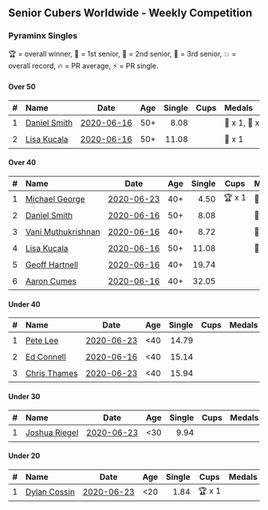 ## Senior Cubers Worldwide - Weekly Competition
### Pyraminx Singles

🏆 = overall winner, 🥇 = 1st senior, 🥈 = 2nd senior, 🥉 = 3rd senior, 💥 = overall record, 🔥 = PR average, ⚡ = PR single.

#### Over 50

| # | Name | Date | Age | Single | Cups | Medals | Achievements | Video |
| :--: | :-- | :--: | :--: | --: | :--: | :-- | :-- | :-- |
| 1 | [<span style="white-space: nowrap">Daniel Smith</span>](../../persons/daniel_smith/pyram.md) | [<span style="white-space: nowrap">2020-06-16</span>](2020-06-16.md) | 50+ | 8.08 |  | <span style="white-space: nowrap">🥈 x 1, 🥉 x 1</span> | <span style="white-space: nowrap">💥 x 1, 🔥 x 1, ⚡ x 1</span> | [Link](https://www.facebook.com/events/296087658445428/permalink/301316697922524/) |
| 2 | [<span style="white-space: nowrap">Lisa Kucala</span>](../../persons/lisa_kucala/pyram.md) | [<span style="white-space: nowrap">2020-06-16</span>](2020-06-16.md) | 50+ | 11.08 |  | <span style="white-space: nowrap">🥉 x 1</span> | <span style="white-space: nowrap">🔥 x 2, ⚡ x 1</span> | [Link](https://www.facebook.com/events/296087658445428/permalink/300269538027240/) |

#### Over 40

| # | Name | Date | Age | Single | Cups | Medals | Achievements | Video |
| :--: | :-- | :--: | :--: | --: | :--: | :-- | :-- | :-- |
| 1 | [<span style="white-space: nowrap">Michael George</span>](../../persons/michael_george/pyram.md) | [<span style="white-space: nowrap">2020-06-23</span>](2020-06-23.md) | 40+ | 4.50 | <span style="white-space: nowrap">🏆 x 1</span> | <span style="white-space: nowrap">🥇 x 2</span> | <span style="white-space: nowrap">💥 x 2, 🔥 x 2, ⚡ x 2</span> | [Link](https://www.facebook.com/events/1618516681636159/permalink/1623347121153115/) |
| 2 | [<span style="white-space: nowrap">Daniel Smith</span>](../../persons/daniel_smith/pyram.md) | [<span style="white-space: nowrap">2020-06-16</span>](2020-06-16.md) | 50+ | 8.08 |  | <span style="white-space: nowrap">🥈 x 1, 🥉 x 1</span> | <span style="white-space: nowrap">💥 x 1, 🔥 x 1, ⚡ x 1</span> | [Link](https://www.facebook.com/events/296087658445428/permalink/301316697922524/) |
| 3 | [<span style="white-space: nowrap">Vani Muthukrishnan</span>](../../persons/vani_muthukrishnan/pyram.md) | [<span style="white-space: nowrap">2020-06-16</span>](2020-06-16.md) | 40+ | 8.72 |  | <span style="white-space: nowrap">🥈 x 1</span> | <span style="white-space: nowrap">🔥 x 1, ⚡ x 1</span> | [Link](https://www.facebook.com/events/296087658445428/permalink/297660754954785/) |
| 4 | [<span style="white-space: nowrap">Lisa Kucala</span>](../../persons/lisa_kucala/pyram.md) | [<span style="white-space: nowrap">2020-06-16</span>](2020-06-16.md) | 50+ | 11.08 |  | <span style="white-space: nowrap">🥉 x 1</span> | <span style="white-space: nowrap">🔥 x 2, ⚡ x 1</span> | [Link](https://www.facebook.com/events/296087658445428/permalink/300269538027240/) |
| 5 | [<span style="white-space: nowrap">Geoff Hartnell</span>](../../persons/geoff_hartnell/pyram.md) | [<span style="white-space: nowrap">2020-06-16</span>](2020-06-16.md) | 40+ | 19.74 |  |  | <span style="white-space: nowrap">🔥 x 1, ⚡ x 1</span> | [Link](https://www.facebook.com/events/296087658445428/permalink/296203821767145/) |
| 6 | [<span style="white-space: nowrap">Aaron Cumes</span>](../../persons/aaron_cumes/pyram.md) | [<span style="white-space: nowrap">2020-06-16</span>](2020-06-16.md) | 40+ | 32.05 |  |  | <span style="white-space: nowrap">🔥 x 1, ⚡ x 1</span> | [Link](https://www.facebook.com/events/296087658445428/permalink/296167008437493/) |

#### Under 40

| # | Name | Date | Age | Single | Cups | Medals | Achievements | Video |
| :--: | :-- | :--: | :--: | --: | :--: | :-- | :-- | :-- |
| 1 | [<span style="white-space: nowrap">Pete Lee</span>](../../persons/pete_lee/pyram.md) | [<span style="white-space: nowrap">2020-06-23</span>](2020-06-23.md) | <40 | 14.79 |  |  | <span style="white-space: nowrap">🔥 x 1, ⚡ x 2</span> | [Link](https://www.facebook.com/events/1618516681636159/permalink/1624128411074986/) |
| 2 | [<span style="white-space: nowrap">Ed Connell</span>](../../persons/ed_connell/pyram.md) | [<span style="white-space: nowrap">2020-06-16</span>](2020-06-16.md) | <40 | 15.14 |  |  | <span style="white-space: nowrap">🔥 x 1, ⚡ x 1</span> | [Link](https://www.facebook.com/events/296087658445428/permalink/299485738105620/) |
| 3 | [<span style="white-space: nowrap">Chris Thames</span>](../../persons/chris_thames/pyram.md) | [<span style="white-space: nowrap">2020-06-23</span>](2020-06-23.md) | <40 | 15.94 |  |  | <span style="white-space: nowrap">🔥 x 2, ⚡ x 2</span> | [Link](https://www.facebook.com/events/1618516681636159/permalink/1622324837922010/) |

#### Under 30

| # | Name | Date | Age | Single | Cups | Medals | Achievements | Video |
| :--: | :-- | :--: | :--: | --: | :--: | :-- | :-- | :-- |
| 1 | [<span style="white-space: nowrap">Joshua Riegel</span>](../../persons/joshua_riegel/pyram.md) | [<span style="white-space: nowrap">2020-06-23</span>](2020-06-23.md) | <30 | 9.94 |  |  | <span style="white-space: nowrap">🔥 x 1, ⚡ x 1</span> | [Link](https://www.facebook.com/events/1618516681636159/permalink/1623946524426508/) |

#### Under 20

| # | Name | Date | Age | Single | Cups | Medals | Achievements | Video |
| :--: | :-- | :--: | :--: | --: | :--: | :-- | :-- | :-- |
| 1 | [<span style="white-space: nowrap">Dylan Cossin</span>](../../persons/dylan_cossin/pyram.md) | [<span style="white-space: nowrap">2020-06-23</span>](2020-06-23.md) | <20 | 1.84 | <span style="white-space: nowrap">🏆 x 1</span> |  | <span style="white-space: nowrap">💥 x 1, 🔥 x 1, ⚡ x 1</span> | [Link](https://www.facebook.com/dylan.andrew1/videos/3097979393620158/) |


<!-- Global site tag (gtag.js) - Google Analytics -->
<script async src="https://www.googletagmanager.com/gtag/js?id=UA-86348435-3"></script>
<script>window.dataLayer = window.dataLayer || []; function gtag() {dataLayer.push(arguments);} gtag('js', new Date()); gtag('config', 'UA-86348435-3');</script>
